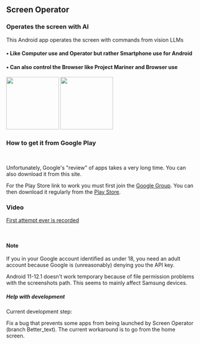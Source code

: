 ## Screen Operator
### Operates the screen with AI
This Android app operates the screen with commands from vision LLMs



#### • Like Computer use and Operator but rather Smartphone use for Android

#### • Can also control the Browser like Project Mariner and Browser use

<img src="https://github.com/Android-PowerUser/Screen_Operator/blob/main/Screenshot_20250526-192615_Screen%20Operator.png" alt="" width="141"/> <img src="https://github.com/Android-PowerUser/Screen_Operator/blob/main/Screenshot_20250521-095334_Screen%20Operator.png" alt="" width="141"/>

### How to get it from Google Play
<br/>

Unfortunately, Google's "review" of apps takes a very long time. You can also download it from this site.

For the Play Store link to work you must first join the [Google Group](https://groups.google.com/g/Screen_Operator). You can then download it regularly from the [Play Store](https://play.google.com/store/apps/details?id=io.github.android_poweruser).

### Video
[First attempt ever is recorded](https://m.youtube.com/watch?v=o095RSFXJuc)

<br/>

#### Note

If you in your Google account identified as under 18, you need an adult account because Google is (unreasonably) denying you the API key.

Android 11-12.1 doesn't work temporary because of file permission problems with the screenshots path. This seems to mainly affect Samsung devices.

##### Help with development

Current development step:

Fix a bug that prevents some apps from being launched by Screen Operator (branch Better_text). The current workaround is to go from the home screen.
